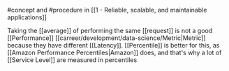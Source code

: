 #concept and #procedure in [[1 - Reliable, scalable, and maintainable applications]]

Taking the [[average]] of performing the same [[request]] is not a good [[Performance]] [[carreer/development/data-science/Metric|Metric]] because they have different [[Latency]]. [[Percentile]] is better for this, as [[Amazon Performance Percentiles|Amazon]] does, and that's why a lot of [[Service Level]] are measured in percentiles

